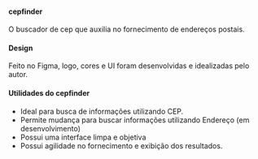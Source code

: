 #### cepfinder

O buscador de cep que auxilia no fornecimento de endereços postais.

#### Design

Feito no Figma, logo, cores e UI foram desenvolvidas e idealizadas pelo autor.

#### Utilidades do cepfinder

- Ideal para busca de informações utilizando CEP.
- Permite mudança para buscar informações utilizando Endereço (em desenvolvimento)
- Possui uma interface limpa e objetiva
- Possui agilidade no fornecimento e exibição dos resultados.
